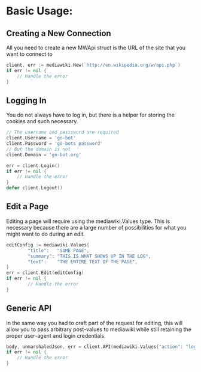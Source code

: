 Basic Usage:
============

Creating a New Connection
----------
All you need to create a new MWApi struct is the URL of the site that you want to connect to
```Go
client, err := mediawiki.New(`http://en.wikipedia.org/w/api.php`)
if err != nil {
    // Handle the error
}
```

Logging In
-----------
You do not always have to log in, but there is a helper for storing the cookies and such necessary.
```Go
// The username and passsword are required
client.Username = 'go-bot'
client.Password = 'go-bots password'
// But the domain is not
client.Domain = 'go-bot.org'

err = client.Login()
if err != nil {
    // Handle the error
}
defer client.Logout()
```

Edit a Page
-----------
Editing a page will require using the mediawiki.Values type. This is necessary because there are a large number of possibilities for what you might want to do during an edit.
```Go
editConfig := mediawiki.Values{
        "title":   "SOME PAGE",
        "summary": "THIS IS WHAT SHOWS UP IN THE LOG",
        "text":    "THE ENTIRE TEXT OF THE PAGE",
}
err = client.Edit(editConfig)
if err != nil {
        // Handle the error
}
```

Generic API
-----------
In the same way you had to craft part of the request for editing, this will allow you to pass arbitrary post-values to mediawiki while still retaining the proper user-agent and login credentials.
```Go
body, unmarshaledJson, err = client.API(mediawiki.Values{"action": "logout"})
if err != nil {
    // Handle the error
}
```
